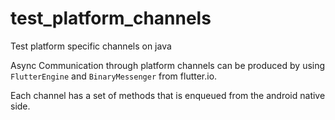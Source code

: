 # test_platform_channels

Test platform specific channels on java

Async Communication through platform channels can be produced by using `FlutterEngine` and `BinaryMessenger` from flutter.io.

Each channel has a set of methods that is enqueued from the android native side.
